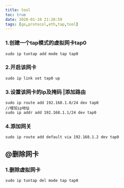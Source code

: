 ```yaml
---
title: tool
toc: true
date: 2020-01-10 21:28:59
tags: [go,protocol,eth,tap,tool]
---
```


### 1.创建一个tap模式的虚拟网卡tap0

```
sudo ip tuntap add mode tap tap0
```

### 2.开启该网卡

```
sudo ip link set tap0 up
```

### 3.设置该网卡的ip及掩码 |添加路由

```
sudo ip route add 192.168.1.0/24 dev tap0
//增加ip地址
sudo ip addr add 192.168.1.1/24 dev tap0

```

### 4.添加网关

```
sudo ip route add default via 192.168.1.2 dev tap0
```

##  @删除网卡
### 1.删除虚拟网卡

```
sudo ip tuntap del mode tap tap0
```


